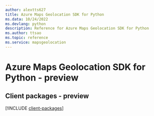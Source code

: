 ```yaml
---
author: alextts627
title: Azure Maps Geolocation SDK for Python
ms.data: 10/24/2022
ms.devlang: python
description: Reference for Azure Maps Geolocation SDK for Python
ms.author: ttsao
ms.topic: reference
ms.service: mapsgeolocation
---
```

# Azure Maps Geolocation SDK for Python - preview

## Client packages - preview
[!INCLUDE [client-packages](maps-geolocation-client-index.md)]